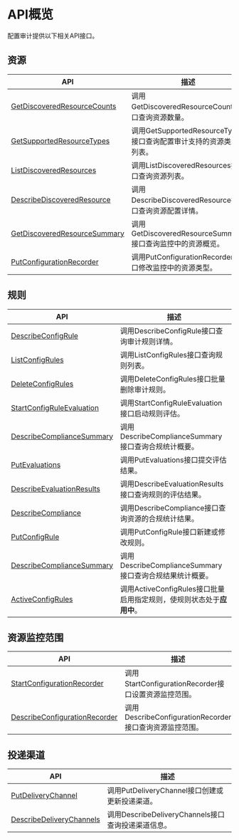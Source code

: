 # API概览

配置审计提供以下相关API接口。

## 资源

|API|描述|
|---|--|
|[GetDiscoveredResourceCounts](/intl.zh-CN/API参考/资源/GetDiscoveredResourceCounts.md)|调用GetDiscoveredResourceCounts接口查询资源数量。|
|[GetSupportedResourceTypes](/intl.zh-CN/API参考/资源/GetSupportedResourceTypes.md)|调用GetSupportedResourceTypes接口查询配置审计支持的资源类型列表。|
|[ListDiscoveredResources](/intl.zh-CN/API参考/资源/ListDiscoveredResources.md)|调用ListDiscoveredResources接口查询资源列表。|
|[DescribeDiscoveredResource](/intl.zh-CN/API参考/资源/DescribeDiscoveredResource.md)|调用DescribeDiscoveredResource接口查询资源配置详情。|
|[GetDiscoveredResourceSummary](/intl.zh-CN/API参考/资源/GetDiscoveredResourceSummary.md)|调用GetDiscoveredResourceSummary接口查询监控中的资源概览。|
|[PutConfigurationRecorder](/intl.zh-CN/API参考/资源监控范围/PutConfigurationRecorder.md)|调用PutConfigurationRecorder接口修改监控中的资源类型。|

## 规则

|API|描述|
|---|--|
|[DescribeConfigRule](/intl.zh-CN/API参考/规则/DescribeConfigRule.md)|调用DescribeConfigRule接口查询审计规则详情。|
|[ListConfigRules](/intl.zh-CN/API参考/规则/ListConfigRules.md)|调用ListConfigRules接口查询规则列表。|
|[DeleteConfigRules](/intl.zh-CN/API参考/规则/DeleteConfigRules.md)|调用DeleteConfigRules接口批量删除审计规则。|
|[StartConfigRuleEvaluation](/intl.zh-CN/API参考/规则/StartConfigRuleEvaluation.md)|调用StartConfigRuleEvaluation接口启动规则评估。|
|[DescribeComplianceSummary](/intl.zh-CN/API参考/规则/DescribeComplianceSummary.md)|调用DescribeComplianceSummary接口查询合规统计概要。|
|[PutEvaluations](/intl.zh-CN/API参考/规则/PutEvaluations.md)|调用PutEvaluations接口提交评估结果。|
|[DescribeEvaluationResults](/intl.zh-CN/API参考/规则/DescribeEvaluationResults.md)|调用DescribeEvaluationResults接口查询规则的评估结果。|
|[DescribeCompliance](/intl.zh-CN/API参考/规则/DescribeCompliance.md)|调用DescribeCompliance接口查询资源的合规统计结果。|
|[PutConfigRule](/intl.zh-CN/API参考/规则/PutConfigRule.md)|调用PutConfigRule接口新建或修改规则。|
|[DescribeComplianceSummary](/intl.zh-CN/API参考/规则/DescribeComplianceSummary.md)|调用DescribeComplianceSummary接口查询合规结果统计概要。|
|[ActiveConfigRules](/intl.zh-CN/API参考/规则/ActiveConfigRules.md)|调用ActiveConfigRules接口批量启用指定规则，使规则状态处于**应用中**。|

## 资源监控范围

|API|描述|
|---|--|
|[StartConfigurationRecorder](/intl.zh-CN/API参考/资源监控范围/StartConfigurationRecorder.md)|调用StartConfigurationRecorder接口设置资源监控范围。|
|[DescribeConfigurationRecorder](/intl.zh-CN/API参考/资源监控范围/DescribeConfigurationRecorder.md)|调用DescribeConfigurationRecorder接口查询资源监控范围。|

## 投递渠道

|API|描述|
|---|--|
|[PutDeliveryChannel](/intl.zh-CN/API参考/投递渠道/PutDeliveryChannel.md)|调用PutDeliveryChannel接口创建或更新投递渠道。|
|[DescribeDeliveryChannels](/intl.zh-CN/API参考/投递渠道/DescribeDeliveryChannels.md)|调用DescribeDeliveryChannels接口查询投递渠道信息。|

